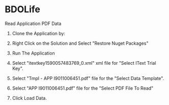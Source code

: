# BDOLife
Read Application PDF Data
1. Clone the Application by:

2. Right Click on the Solution and Select "Restore Nuget Packages" 
3. Run The Application

4. Select "itextkey1590057483769_0.xml" xml file for "Select IText Trial Key".
5. Select "Tmpl - APP I9011006451.pdf" file for the "Select Data Template".
6. Select "APP I9011006451.pdf" file for the "Select PDF File To Read"
7. Click Load Data.
